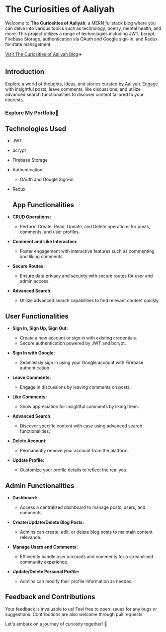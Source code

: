 # The Curiosities of Aaliyah

Welcome to **The Curiosities of Aaliyah**, a MERN fullstack blog where you can delve into various topics such as technology, poetry, mental health, and more. This project utilizes a range of technologies including JWT, bcrypt, Firebase Storage, authentication via OAuth and Google sign-in, and Redux for state management.

 [Visit The Curiosities of Aaliyah Blog](https://aaliyah-curiosities.onrender.com/)✈️

## Introduction

Explore a world of thoughts, ideas, and stories curated by Aaliyah. Engage with insightful posts, leave comments, like discussions, and utilize advanced search functionalities to discover content tailored to your interests.

### [Explore My Portfolio](https://aaliyahm-portfolio.netlify.app/)💜

## Technologies Used

- JWT
- bcrypt
- Firebase Storage
- Authentication:
  - OAuth and Google Sign-in
- Redux

  ## App Functionalities

- **CRUD Operations:**
  - Perform Create, Read, Update, and Delete operations for posts, comments, and user profiles.

- **Comment and Like Interaction:**
  - Foster engagement with interactive features such as commenting and liking comments.

- **Secure Routes:**
  - Ensure data privacy and security with secure routes for user and admin access.

- **Advanced Search:**
  - Utilize advanced search capabilities to find relevant content quickly.

## User Functionalities

- **Sign In, Sign Up, Sign Out:**
  - Create a new account or sign in with existing credentials.
  - Secure authentication powered by JWT and bcrypt.

- **Sign In with Google:**
  - Seamlessly sign in using your Google account with Firebase authentication.

- **Leave Comments:**
  - Engage in discussions by leaving comments on posts.

- **Like Comments:**
  - Show appreciation for insightful comments by liking them.

- **Advanced Search:**
  - Discover specific content with ease using advanced search functionalities.

- **Delete Account:**
  - Permanently remove your account from the platform.

- **Update Profile:**
  - Customize your profile details to reflect the real you.

## Admin Functionalities

- **Dashboard:**
  - Access a centralized dashboard to manage posts, users, and comments.

- **Create/Update/Delete Blog Posts:**
  - Admins can create, edit, or delete blog posts to maintain content relevance.

- **Manage Users and Comments:**
  - Efficiently handle user accounts and comments for a streamlined community experience.

- **Update/Delete Personal Profile:**
  - Admins can modify their profile information as needed.



## Feedback and Contributions

Your feedback is invaluable to us! Feel free to open issues for any bugs or suggestions. Contributions are also welcome through pull requests.

Let's embark on a journey of curiosity together! 🚀
